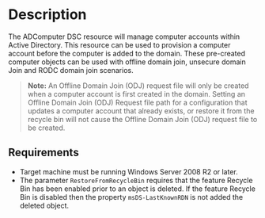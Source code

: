 # Description

The ADComputer DSC resource will manage computer accounts within Active Directory.
This resource can be used to provision a computer account before the computer is
added to the domain. These pre-created computer objects can be used with offline
domain join, unsecure domain Join and RODC domain join scenarios.

>**Note:** An Offline Domain Join (ODJ) request file will only be created
>when a computer account is first created in the domain. Setting an Offline
>Domain Join (ODJ) Request file path for a configuration that updates a
>computer account that already exists, or restore it from the recycle bin
>will not cause the Offline Domain Join (ODJ) request file to be created.

## Requirements

* Target machine must be running Windows Server 2008 R2 or later.
* The parameter `RestoreFromRecycleBin` requires that the feature Recycle
  Bin has been enabled prior to an object is deleted. If the feature
  Recycle Bin is disabled then the property `msDS-LastKnownRDN` is not
  added the deleted object.
